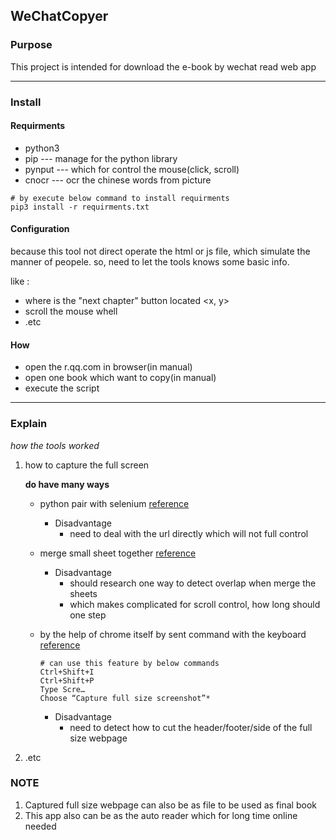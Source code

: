## WeChatCopyer

### Purpose
This project is intended for download the e-book by wechat read web app

---

### Install

#### Requirments
* python3
* pip --- manage for the python library
* pynput --- which for control the mouse(click, scroll)
* cnocr --- ocr the chinese words from picture

```
# by execute below command to install requirments
pip3 install -r requirments.txt
```

#### Configuration
because this tool not direct operate the html or js file, which simulate the manner of peopele.
so, need to let the tools knows some basic info.

like :
* where is the "next chapter" button located <x, y>
* scroll the mouse whell
* .etc

#### How
* open the r.qq.com in browser(in manual)
* open one book which want to copy(in manual)
* execute the script

---

### Explain
*how the tools worked*

1. how to capture the full screen

    **do have many ways**
    * python pair with selenium [reference](https://stackoverflow.com/questions/41721734/take-screenshot-of-full-page-with-selenium-python-with-chromedriver)  <not test>

        * Disadvantage
            * need to deal with the url directly which will not full control

    * merge small sheet together [reference](https://raywoodcockslatest.wordpress.com/2017/02/23/merge-screenshots/)  <not test>

        * Disadvantage
            * should research one way to detect overlap when merge the sheets
            * which makes complicated for scroll control, how long should one step

    * by the help of chrome itself by sent command with the keyboard [reference](https://chiamakaikeanyi.dev/winning-with-chrome-devtools-how-to-capture-full-page-screenshots/)  <favor way>
        ```
        # can use this feature by below commands
        Ctrl+Shift+I
        Ctrl+Shift+P
        Type Scre…
        Choose “Capture full size screenshot”*
        ```

        * Disadvantage
            * need to detect how to cut the header/footer/side of the full size webpage

2. .etc

### NOTE

  1. Captured full size webpage can also be as file to be used as final book
  2. This app also can be as the auto reader which for long time online needed

